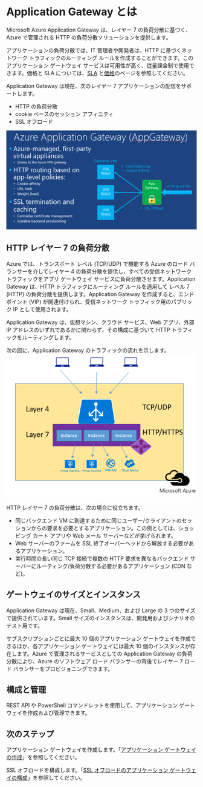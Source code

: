 <properties 
   pageTitle="Application Gateway の概要 | Microsoft Azure"
	description="このページは、ゲートウェイのサイズ、HTTP の負荷分散、cookie ベースのセッション アフィニティ、SSL オフロードを含む、Application Gateway サービスのレイヤー 7 負荷分散の概要について説明します。"
	documentationCenter="na"
	services="application-gateway"
	authors="joaoma"
	manager="jdial"
	editor="tysonn"/>
<tags 
   ms.service="application-gateway"
	ms.devlang="na"
	ms.topic="article"
	ms.tgt_pltfrm="na"
	ms.workload="infrastructure-services"
	ms.date="08/23/2015"
	ms.author="joaoma"/>

# Application Gateway とは


Microsoft Azure Application Gateway は、レイヤー 7 の負荷分散に基づく、Azure で管理される HTTP の負荷分散ソリューションを提供します。

アプリケーションの負荷分散では、IT 管理者や開発者は、HTTP に基づくネットワーク トラフィックのルーティング ルールを作成することができます。このアプリケーション ゲートウェイ サービスは可用性が高く、従量課金制で使用できます。価格と SLA については、[SLA](http://azure.microsoft.com/support/legal/sla/) と[価格](https://azure.microsoft.com/pricing/details/application-gateway/)のページを参照してください。

Application Gateway は現在、次のレイヤー 7 アプリケーションの配信をサポートします。

- HTTP の負荷分散
- cookie ベースのセッション アフィニティ
- SSL オフロード

![Application Gateway](./media/application-gateway-introduction/appgateway1.png)

## HTTP レイヤー 7 の負荷分散

Azure では、トランスポート レベル (TCP/UDP) で機能する Azure のロード バランサーを介してレイヤー 4 の負荷分散を提供し、すべての受信ネットワーク トラフィックをアプリ ゲートウェイ サービスに負荷分散させます。Application Gateway は、HTTP トラフィックにルーティング ルールを適用して レベル 7 (HTTP) の負荷分散を提供します。Application Gateway を作成すると、エンドポイント (VIP) が関連付けられ、受信ネットワーク トラフィック用のパブリック IP として使用されます。

Application Gateway は、仮想マシン、クラウド サービス、Web アプリ、外部 IP アドレスのいずれであるかに関わらず、その構成に基づいて HTTP トラフィックをルーティングします。

次の図に、Application Gateway のトラフィックの流れを示します。![Application Gateway2](./media/application-gateway-introduction/appgateway2.png)

HTTP レイヤー 7 の負荷分散は、次の場合に役立ちます。


- 同じバックエンド VM に到達するために同じユーザー/クライアントのセッションからの要求を必要とするアプリケーション。この例としては、ショッピング カート アプリや Web メール サーバーなどが挙げられます。
- Web サーバーのファームを SSL 終了オーバーヘッドから解放する必要があるアプリケーション。
- 実行時間の長い同じ TCP 接続で複数の HTTP 要求を異なるバックエンド サーバーにルーティング/負荷分散する必要があるアプリケーション (CDN など)。

## ゲートウェイのサイズとインスタンス

Application Gateway は現在、Small、Medium、および Large の 3 つのサイズで提供されています。Small サイズのインスタンスは、開発用およびシナリオのテスト用です。

サブスクリプションごとに最大 10 個のアプリケーション ゲートウェイを作成できるほか、各アプリケーション ゲートウェイには最大 10 個のインスタンスが存在します。Azure で管理されるサービスとしての Application Gateway の負荷分散により、Azure のソフトウェア ロード バランサーの背後でレイヤー 7 ロード バランサーをプロビジョニングできます。

## 構成と管理

REST API や PowerShell コマンドレットを使用して、アプリケーション ゲートウェイを作成および管理できます。

## 次のステップ

アプリケーション ゲートウェイを作成します。「[アプリケーション ゲートウェイの作成](application-gateway-create-gateway.md)」を参照してください。

SSL オフロードを構成します。「[SSL オフロードのアプリケーション ゲートウェイの構成](application-gateway-ssl.md)」を参照してください。

<!---HONumber=August15_HO9-->